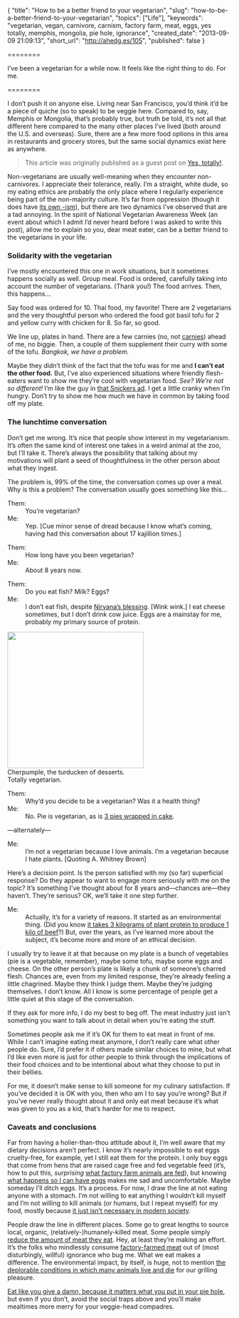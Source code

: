 {
  "title": "How to be a better friend to your vegetarian",
  "slug": "how-to-be-a-better-friend-to-your-vegetarian",
  "topics": ["Life"],
  "keywords": "vegetarian, vegan, carnivore, carnism, factory farm, meat, eggs, yes totally, memphis, mongolia, pie hole, ignorance",
  "created_date": "2013-09-09 21:09:13",
  "short_url": "http://ahedg.es/105",
  "published": false
}

========

I&#8217;ve been a vegetarian for a while now. It feels like the right thing to do. For me.

========

<p>I don&#8217;t push it on anyone else. Living near San Francisco, you&#8217;d think it&#8217;d be a piece of quiche (so to speak) to be veggie here. Compared to, say, Memphis or Mongolia, that&#8217;s probably true, but truth be told, it&#8217;s not all that different here compared to the many other places I&#8217;ve lived (both around the U.S. and overseas). Sure, there are a few more food options in this area in restaurants and grocery stores, but the same social dynamics exist here as anywhere.</p>

<blockquote>
	This article was originally published as a guest post on <a href="http://yestotally.com/life/how-to-be-a-better-friend-to-your-vegetarian/">Yes, totally!</a>.
</blockquote>

<p>Non-vegetarians are usually well-meaning when they encounter non-carnivores. I appreciate their tolerance, really. I&#8217;m a straight, white dude, so my eating ethics are probably the only place where I regularly experience being part of the non-majority culture. It&#8217;s far from oppression (though it does have <a href="http://www.carnism.org/">its own -ism</a>), but there are two dynamics I&#8217;ve observed that are a tad annoying. In the spirit of National Vegetarian Awareness Week (an event about which I admit I&#8217;d never heard before I was asked to write this post), allow me to explain so you, dear meat eater, can be a better friend to the vegetarians in your life.<p>

<h3>Solidarity with the vegetarian</h3>

<p>I&#8217;ve mostly encountered this one in work situations, but it sometimes happens socially as well. Group meal. Food is ordered, carefully taking into account the number of vegetarians. (Thank you!) The food arrives. Then, this happens…</p>

<p>Say food was ordered for 10. Thai food, my favorite! There are 2 vegetarians and the very thoughtful person who ordered the food got basil tofu for 2 and yellow curry with chicken for 8. So far, so good.</p>

<p>We line up, plates in hand. There are a few carnies (no, not <a href="http://www.urbandictionary.com/define.php?term=carnie">carnies</a>) ahead of me, no biggie. Then, a couple of them supplement their curry with some of the tofu. <em>Bangkok, we have a problem.</em></p>

<p>Maybe they didn&#8217;t think of the fact that the tofu was for me and <strong>I can&#8217;t eat the other food.</strong> But, I&#8217;ve also experienced situations where friendly flesh-eaters want to show me they&#8217;re cool with vegetarian food. <em>See? We&#8217;re not so different!</em> I&#8217;m like the guy in <a href="http://www.youtube.com/watch?v=A3njod6lveI">that Snickers ad</a>. I get a little cranky when I&#8217;m hungry. Don&#8217;t try to show me how much we have in common by taking food off my plate.</p>

<h3>The lunchtime conversation</h3>

<p>Don&#8217;t get me wrong. It&#8217;s nice that people show interest in my vegetarianism. It&#8217;s often the same kind of interest one takes in a weird animal at the zoo, but I&#8217;ll take it. There&#8217;s always the possibility that talking about my motivations will plant a seed of thoughtfulness in the other person about what they ingest.</p>

<p>The problem is, 99% of the time, the conversation comes up over a meal. Why is this a problem? The conversation usually goes something like this…</p>

<dl>
	<dt>Them:</dt><dd>You&#8217;re vegetarian?</dd>
	<dt>Me:</dt><dd>Yep. [Cue minor sense of dread because I know what&#8217;s coming, having had this conversation about 17 kajillion times.]<dd>
</dl>

<dl>
	<dt>Them:</dt><dd>How long have you been vegetarian?</dd>
	<dt>Me:</dt><dd>About 8 years now.</dd>
</dl>

<dl>
	<dt>Them:</dt><dd>Do you eat fish? Milk? Eggs?</dd>
	<dt>Me:</dt><dd>I don&#8217;t eat fish, despite <a href="http://www.youtube.com/watch?v=aXap5hZaqZ8">Nirvana&#8217;s blessing</a>. [Wink wink.] I eat cheese sometimes, but I don&#8217;t drink cow juice. Eggs are a mainstay for me, probably my primary source of protein.</dd>
</dl>

<div class="photo-right">
	<p>
		<a href="https://www.instagram.com/p/QiNHD7J5l6JEuLr2DVqinfPpjau5W_hFVbvCk0/"><img style="width: 306px; height: auto;" src="https://segdeha.com/assets/imgs/cherpumple-closeup.jpg" alt=""></a><br>
		Cherpumple, the turducken of desserts.<br>Totally vegetarian.
	</p>
</div>

<dl>
	<dt>Them:</dt><dd>Why&#8217;d you decide to be a vegetarian? Was it a health thing?</dd>
	<dt>Me:</dt><dd>No. Pie is vegetarian, as is <a href="http://www.charlesphoenix.com/2012/10/it-lives/">3 pies wrapped in cake</a>.</dd>
</dl>

<p>—alternately—</p>

<dl>
	<dt>Me:</dt><dd>I&#8217;m not a vegetarian because I love animals. I&#8217;m a vegetarian because I hate plants. [Quoting A. Whitney Brown]</dd>
</dl>

<p>Here&#8217;s a decision point. Is the person satisfied with my (so far) superficial response? Do they appear to want to engage more seriously with me on the topic? It&#8217;s something I&#8217;ve thought about for 8 years and—chances are—they haven&#8217;t. They&#8217;re serious? OK, we&#8217;ll take it one step further.</p>

<dl>
	<dt>Me:</dt><dd>Actually, it&#8217;s for a variety of reasons. It started as an environmental thing. (Did you know <a href="http://itsthelittlethings.info/2009/07/14/eat-less-meat/">it takes 3 kilograms of plant protein to produce 1 kilo of beef</a>?) But, over the years, as I&#8217;ve learned more about the subject, it&#8217;s become more and more of an ethical decision.</dd>
</dl>

<p>I usually try to leave it at that because on my plate is a bunch of vegetables (pie is a vegetable, remember), maybe some tofu, maybe some eggs and cheese. On the other person&#8217;s plate is likely a chunk of someone&#8217;s charred flesh. Chances are, even from my limited response, they&#8217;re already feeling a little chagrined. Maybe they think I judge them. Maybe they&#8217;re judging themselves. I don&#8217;t know. All I know is some percentage of people get a little quiet at this stage of the conversation.</p>

<p>If they ask for more info, I do my best to beg off. The meat industry just isn&#8217;t something you want to talk about in detail when you&#8217;re eating the stuff.</p>

<p>Sometimes people ask me if it&#8217;s OK for them to eat meat in front of me. While I can&#8217;t imagine eating meat anymore, I don&#8217;t really care what other people do. Sure, I&#8217;d prefer it if others made similar choices to mine, but what I&#8217;d like even more is just for other people to think through the implications of their food choices and to be intentional about what they choose to put in their bellies.</p>

<p>For me, it doesn&#8217;t make sense to kill someone for my culinary satisfaction. If you&#8217;ve decided it is OK with you, then who am I to say you&#8217;re wrong? But if you&#8217;ve never really thought about it and only eat meat because it&#8217;s what was given to you as a kid, that&#8217;s harder for me to respect.</p>

<h3>Caveats and conclusions</h3>

<p>Far from having a holier-than-thou attitude about it, I&#8217;m well aware that my dietary decisions aren&#8217;t perfect. I know it&#8217;s nearly impossible to eat eggs cruelty-free, for example, yet I still eat them for the protein. I only buy eggs that come from hens that are raised cage free and fed vegetable feed (it&#8217;s, how to put this, <em>surprising</em> <a href="http://www.ucsusa.org/food_and_agriculture/our-failing-food-system/industrial-agriculture/they-eat-what-the-reality-of.html">what factory farm animals are fed</a>), but knowing <a href="http://wafflesatnoon.com/2013/06/06/chick-culling/">what happens so I can have eggs</a> makes me sad and uncomfortable. Maybe someday I&#8217;ll ditch eggs. It&#8217;s a process. For now, I draw the line at not eating anyone with a stomach. I&#8217;m not willing to eat anything I wouldn&#8217;t kill myself and I&#8217;m not willing to kill animals (or humans, but I repeat myself) for my food, mostly because <a href="http://freefromharm.org/animal-products-and-psychology/five-reasons-why-meat-eating-cannot-be-considered-a-personal-choice/">it just isn&#8217;t necessary in modern society</a>.</p>

<p>People draw the line in different places. Some go to great lengths to source local, organic, (relatively-)humanely-killed meat. Some people simply <a href="http://www.meatlessmonday.com/">reduce the amount of meat they eat</a>. Hey, at least they&#8217;re making an effort. It&#8217;s the folks who mindlessly consume <a href="http://www.youtube.com/watch?v=UjbvfAU0EW4">factory-farmed meat</a> out of (most disturbingly, willful) ignorance who bug me. What we eat makes a difference. The environmental impact, by itself, is huge, not to mention <a href="http://www.meat.org/">the deplorable conditions in which many animals live and die</a> for our grilling pleasure.</p>

<p><a href="http://eatlikeyougiveadamnbook.blogspot.com/">Eat like you give a damn, because it matters what you put in your pie hole</a>, but even if you don&#8217;t, avoid the social traps above and you&#8217;ll make mealtimes more merry for your veggie-head compadres.</p>
